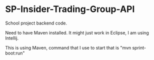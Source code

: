# SP-Insider-Trading-Group-API
School project backend code.


Need to have Maven installed. It might just work in Eclipse, I am using Intellij. 

This is using Maven, command that I use to start that is "mvn sprint-boot:run"
